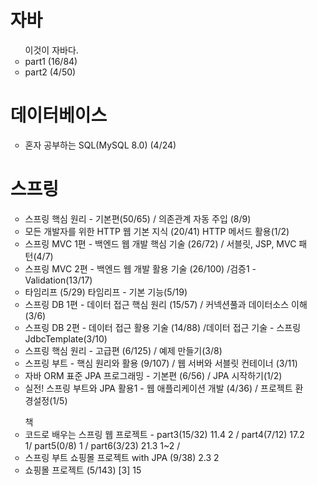 <ul>
<h1> 자바 </h1>
<ul> 이것이 자바다.
  <li> part1 (16/84) </li>
  <li> part2 (4/50)  </li>
</ul>

<h1>데이터베이스</h1>
<ul> 
    <li> 혼자 공부하는 SQL(MySQL 8.0) (4/24)  </li>
</ul>

<h1> 스프링 </h1>
<ul>
  <li>스프링 핵심 원리 - 기본편(50/65) / 의존관계 자동 주입 (8/9)  </li>
  <li>모든 개발자를 위한 HTTP 웹 기본 지식 (20/41) HTTP 메서드 활용(1/2)  </li>
  <li>스프링 MVC 1편 - 백엔드 웹 개발 핵심 기술 (26/72) / 서블릿, JSP, MVC 패턴(4/7)  </li>
  <li>스프링 MVC 2편 - 백엔드 웹 개발 활용 기술 (26/100) /검증1 - Validation(13/17)   </li>
  
  <li>타임리프 (5/29) 타임리프 - 기본 기능(5/19)  </li>
  
  <li>스프링 DB 1편 - 데이터 접근 핵심 원리 (15/57) / 커넥션풀과 데이터소스 이해(3/6)  </li>
  <li>스프링 DB 2편 - 데이터 접근 활용 기술 (14/88) /데이터 접근 기술 - 스프링 JdbcTemplate(3/10) </li>
  <li>스프링 핵심 원리 - 고급편 (6/125)  / 예제 만들기(3/8)  </li>
  <li>스프링 부트 - 핵심 원리와 활용 (9/107)  / 웹 서버와 서블릿 컨테이너 (3/11)  </li>
  
  <li>자바 ORM 표준 JPA 프로그래밍 - 기본편 (6/56) / JPA 시작하기(1/2)  </li>
  <li>실전! 스프링 부트와 JPA 활용1 - 웹 애플리케이션 개발 (4/36) / 프로젝트 환경설정(1/5)  </li>
</ul>

<ul> 책
  <li>코드로 배우는 스프링 웹 프로젝트 - part3(15/32) 11.4  2 / part4(7/12) 17.2 1/ part5(0/8) 1 / part6(3/23)  21.3 1~2 / </li>
  <li>스프링 부트 쇼핑몰 프로젝트 with JPA (9/38) 2.3  2</li>
  <li>쇼핑몰 프로젝트 (5/143) [3] 15 </li>
</ul>

</ul>
